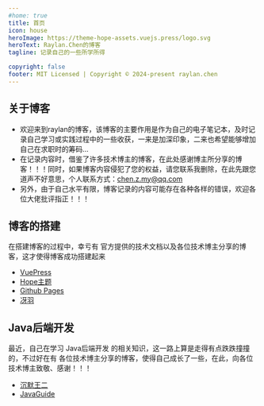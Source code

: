 ```yaml
---
#home: true
title: 首页
icon: house
heroImage: https://theme-hope-assets.vuejs.press/logo.svg
heroText: Raylan.Chen的博客
tagline: 记录自己的一些所学所得

copyright: false
footer: MIT Licensed | Copyright © 2024-present raylan.chen
---
```


## 关于博客

* 欢迎来到raylan的博客，该博客的主要作用是作为自己的电子笔记本，及时记录自己学习或实践过程中的一些收获，一来是加深印象，二来也希望能够增加自己在求职时的筹码...  
* 在记录内容时，借鉴了许多技术博主的博客，在此处感谢博主所分享的博客！！！同时，如果博客内容侵犯了您的权益，请您联系我删除，在此先跟您道声不好意思，个人联系方式：chen.z.my@qq.com  
* 另外，由于自己水平有限，博客记录的内容可能存在各种各样的错误，欢迎各位大佬批评指正！！！


## 博客的搭建

在搭建博客的过程中，幸亏有 官方提供的技术文档以及各位技术博主分享的博客，这才使得博客成功搭建起来
* [VuePress](https://vuepress.vuejs.org/zh/)
* [Hope主题](https://theme-hope.vuejs.press/zh/)
* [Github Pages](https://docs.github.com/zh/pages/getting-started-with-github-pages/creating-a-github-pages-site)
* [冴羽](https://github.com/mqyqingfeng/Blog/issues/235)


## Java后端开发

最近，自己在学习 Java后端开发 的相关知识，这一路上算是走得有点跌跌撞撞的，不过好在有 各位技术博主分享的博客，使得自己成长了一些，在此，向各位技术博主致敬、感谢！！！

* [沉默王二](https://javabetter.cn/)
* [JavaGuide](https://javaguide.cn/)

